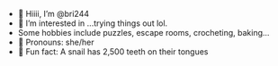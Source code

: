 - 👋 Hiiii, I’m @bri244
- 🫠 I’m interested in ...trying things out lol.
- Some hobbies include puzzles, escape rooms, crocheting, baking...
- 💖 Pronouns: she/her
- 💛 Fun fact: A snail has 2,500 teeth on their tongues
